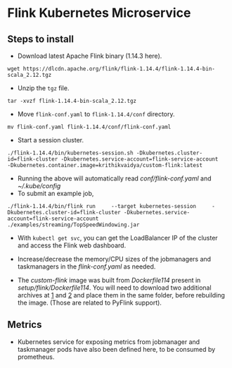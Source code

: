 # Flink Kubernetes Microservice

## Steps to install

- Download latest Apache Flink binary (1.14.3 here).
```
wget https://dlcdn.apache.org/flink/flink-1.14.4/flink-1.14.4-bin-scala_2.12.tgz
```
- Unzip the `tgz` file.
```
tar -xvzf flink-1.14.4-bin-scala_2.12.tgz
```
- Move `flink-conf.yaml` to `flink-1.14.4/conf` directory.
```
mv flink-conf.yaml flink-1.14.4/conf/flink-conf.yaml
```
- Start a session cluster.
```
./flink-1.14.4/bin/kubernetes-session.sh -Dkubernetes.cluster-id=flink-cluster -Dkubernetes.service-account=flink-service-account   -Dkubernetes.container.image=krithikvaidya/custom-flink:latest 
```
- Running the above will automatically read *conf/flink-conf.yaml* and *~/.kube/config*
- To submit an example job,
```
./flink-1.14.4/bin/flink run     --target kubernetes-session     -Dkubernetes.cluster-id=flink-cluster -Dkubernetes.service-account=flink-service-account     ./examples/streaming/TopSpeedWindowing.jar
```
- With ```kubectl get svc```, you can get the LoadBalancer IP of the cluster and access the Flink web dashboard.
- Increase/decrease the memory/CPU sizes of the jobmanagers and taskmanagers in the *flink-conf.yaml* as needed.

- The *custom-flink* image was built from *Dockerfile114* present in *setup/flink/Dockerfile114*. You will need to download
two additional archives at [1](https://archive.apache.org/dist/flink/flink-1.14.3/python/apache-flink-libraries-1.14.3.tar.gz) and [2](https://archive.apache.org/dist/flink/flink-1.14.3/python/apache-flink-1.14.3.tar.gz)
and place them in the same folder, before rebuilding the image. (Those are related to PyFlink support).

## Metrics

- Kubernetes service for exposing metrics from jobmanager and taskmanager pods have also been defined here,
to be consumed by prometheus.
